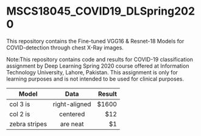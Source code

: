 # MSCS18045_COVID19_DLSpring2020
This repository contains the Fine-tuned VGG16 &amp; Resnet-18 Models for COVID-detection through chest X-Ray images. 

Note:This repository contains code and results for COVID-19 classification assignment by Deep Learning Spring 2020 course offered at Information Technology University, Lahore, Pakistan. This assignment is only for learning purposes and is not intended to be used for clinical purposes.


| Model         | Data         | Result  |
| ------------- |:-------------:| -----:|
| col 3 is      | right-aligned | $1600 |
| col 2 is      | centered      |   $12 |
| zebra stripes | are neat      |    $1 |

